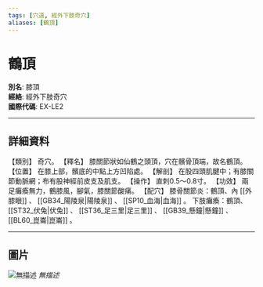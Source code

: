 ```yaml
---
tags: [穴道, 經外下肢奇穴]
aliases: [鶴頂]
---
```


# 鶴頂

**別名**: 膝頂  
**經絡**: 經外下肢奇穴  
**國際代碼**: EX-LE2  

---

## 詳細資料
【類別】
奇穴。
【釋名】
膝關節狀如仙鶴之頭頂，穴在髕骨頂端，故名鶴頂。
【位置】
在膝上部，髕底的中點上方凹陷處。
【解剖】
在股四頭肌腱中；有膝關節動脈網；布有股神經前皮支及肌支。
【操作】
直刺0.5～0.8寸。
【功效】
兩足癱瘓無力，鶴膝風，腳氣，膝關節酸痛。
【配穴】
膝骨關節炎：鶴頂、內 [[外膝眼]] 、 [[GB34_陽陵泉|陽陵泉]] 、 [[SP10_血海|血海]] 。
下肢癱瘓：鶴頂、 [[ST32_伏兔|伏兔]] 、 [[ST36_足三里|足三里]] 、 [[GB39_懸鐘|懸鐘]] 、 [[BL60_崑崙|崑崙]] 。

---

## 圖片
![無描述](https://yibian.hopto.org/pic/shu16/496.gif)
_無描述_

